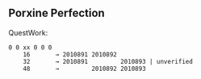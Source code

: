## Porxine Perfection

QuestWork:
```
0 0 xx 0 0 0
    16       → 2010891 2010892
    32       → 2010891         2010893 | unverified
    48       →         2010892 2010893
```
